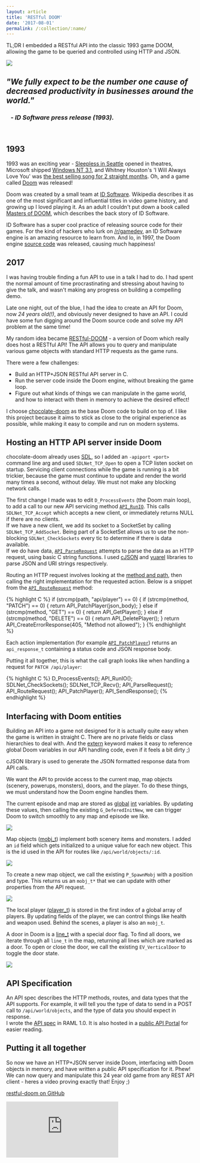```yaml
---
layout: article
title: 'RESTful DOOM'
date: '2017-08-01'
permalink: /:collection/:name/
---
```


<p class="small">
TL;DR I embedded a RESTful API into the classic 1993 game DOOM, allowing the game to be queried and controlled using HTTP and JSON.
</p>

![](header.jpg)


## _"We fully expect to be the number one cause of decreased productivity in businesses around the world."_  
### &nbsp;&nbsp; _- ID Software press release (1993)._
<br>

## 1993
1993 was an exciting year - [Sleepless in Seattle](http://www.imdb.com/title/tt0108160/) opened in theatres, Microsoft shipped [Windows NT 3.1](https://en.wikipedia.org/wiki/Windows_NT_3.1), and Whitney Houston's 'I Will Always Love You' was [the best selling song for 2 straight months](https://en.wikipedia.org/wiki/List_of_Billboard_Hot_100_number-one_singles_of_1993). Oh, and a game called [Doom](https://en.wikipedia.org/wiki/Doom_(1993_video_game)) was released!

Doom was created by a small team at [ID Software](https://en.wikipedia.org/wiki/Id_Software). Wikipedia describes it as one of the most significant and influential titles in video game history, and growing up I loved playing it. As an adult I couldn't put down a book called [Masters of DOOM](https://en.wikipedia.org/wiki/Masters_of_Doom), which describes the back story of ID Software.

ID Software has a super cool practice of releasing source code for their games. For the kind of hackers who lurk on [/r/gamedev](https://reddit.com/r/gamedev), an ID Software engine is an amazing resource to learn from. And lo, in 1997, the Doom engine [source code](https://github.com/id-Software/DOOM) was released, causing much happiness!

## 2017
I was having trouble finding a fun API to use in a talk I had to do. I had spent the normal amount of time procrastinating and stressing about having to give the talk, and wasn't making any progress on building a compelling demo.  

Late one night, out of the blue, I had the idea to create an API for Doom, now _24 years old(!)_, and obviously never designed to have an API. I could have some fun digging around the Doom source code and solve my API problem at the same time!

My random idea became [RESTful-DOOM](https://github.com/jeff-1amstudios/restful-doom) - a version of Doom which really does host a RESTful API! The API allows you to query and manipulate various game objects with standard HTTP requests as the game runs.

There were a few challenges:
 - Build an HTTP+JSON RESTful API server in C. 
 - Run the server code inside the Doom engine, without breaking the game loop. 
 - Figure out what kinds of things we can manipulate in the game world, and how to interact with them in memory to achieve the desired effect!


I choose [chocolate-doom](https://github.com/chocolate-doom/chocolate-doom) as the base Doom code to build on top of. I like this project because it aims to stick as close to the original experience as possible, while making it easy to compile and run on modern systems.

## Hosting an HTTP API server inside Doom

chocolate-doom already uses [SDL](https://www.libsdl.org/), so I added an `-apiport <port>` command line arg and used `SDLNet_TCP_Open` to open a TCP listen socket on startup. Servicing client connections while the game is running is a  bit trickier, because the game must continue to update and render the world many times a second, without delay. We must not make any blocking network calls. 

The first change I made was to edit `D_ProcessEvents` (the Doom main loop), to add a call to our new API servicing method [`API_RunIO`](https://github.com/jeff-1amstudios/restful-doom/blob/master/src/doom/api.c#L65). This calls 
`SDLNet_TCP_Accept` which accepts a new client, or immediately returns NULL if there are no clients.  
If we have a new client, we add its socket to a SocketSet by calling `SDLNet_TCP_AddSocket`. Being part of a SocketSet allows us to use the non-blocking `SDLNet_CheckSockets` every tic to determine if there is data available.  
If we do have data, [`API_ParseRequest`](https://github.com/jeff-1amstudios/restful-doom/blob/master/src/doom/api.c#L111) attempts to parse the data as an HTTP request, using basic C string functions. I used [cJSON](https://github.com/DaveGamble/cJSON) and [yuarel](https://github.com/jacketizer/libyuarel/) libraries to parse JSON and URI strings respectively.

Routing an HTTP request involves looking at the [method and path](https://www.w3.org/Protocols/rfc2616/rfc2616-sec5.html), then calling the right implementation for the requested action. Below is a snippet from the [`API_RouteRequest`](https://github.com/jeff-1amstudios/restful-doom/blob/master/src/doom/api.c#L143) method:

{% highlight C %}
if (strcmp(path, "api/player") == 0)
{
    if (strcmp(method, "PATCH") == 0) 
    {
        return API_PatchPlayer(json_body);
    }
    else if (strcmp(method, "GET") == 0)
    {
        return API_GetPlayer();
    }
    else if (strcmp(method, "DELETE") == 0) {
        return API_DeletePlayer();
    }
    return API_CreateErrorResponse(405, "Method not allowed");
}
{% endhighlight %}

Each action implementation (for example [`API_PatchPlayer`](https://github.com/jeff-1amstudios/restful-doom/blob/master/src/doom/api_player_controller.c#L94)) returns an `api_response_t` containing a status code and JSON response body.

Putting it all together, this is what the call graph looks like when handling a request for `PATCH /api/player`:

{% highlight C %}
D_ProcessEvents();
  API_RunIO();
    SDLNet_CheckSockets();
    SDLNet_TCP_Recv();
    API_ParseRequest();
    API_RouteRequest();
      API_PatchPlayer();
    API_SendResponse();
{% endhighlight %}

## Interfacing with Doom entities

Building an API into a game not designed for it is actually quite easy when the game is written in straight C. There are no private fields or class hierarchies to deal with. And the [extern](https://en.wikipedia.org/wiki/External_variable) keyword makes it easy to reference global Doom variables in our API handling code, even if it feels a bit dirty ;)

cJSON library is used to generate the JSON formatted response data from API calls.


We want the API to provide access to the current map, map objects (scenery, powerups, monsters), doors, and the player. To do these things, we must understand how the Doom engine handles them. 

The current episode and map are stored as [global](https://github.com/jeff-1amstudios/restful-doom/blob/master/src/doom/g_game.c#L101) [int](https://github.com/jeff-1amstudios/restful-doom/blob/master/src/doom/g_game.c#L102) variables. By updating these values, then calling the existing `G_DeferedInitNew`, we can trigger Doom to switch smoothly to any map and episode we like.

![](patch-world.gif)

Map objects ([mobj_t](https://github.com/jeff-1amstudios/restful-doom/blob/master/src/doom/p_mobj.h#L201-L284)) implement both scenery items and monsters. I added an `id` field which gets initialized to a unique value for each new object. This is the id used in the API for routes like `/api/world/objects/:id`.

[![](get-nearby-objects.jpg)](get-nearby-objects.jpg)

To create a new map object, we call the existing `P_SpawnMobj` with a position and type. This returns us an `mobj_t*` that we can update with other properties from the API request.

[![](post-scenery.jpg)](post-scenery.jpg)

The local player ([player_t](https://github.com/jeff-1amstudios/restful-doom/blob/master/src/doom/d_player.h#L78-L161)) is stored in the first index of a global array of players. By updating fields of the player, we can control things like health and weapon used. Behind the scenes, a player is also an `mobj_t`.

A door in Doom is a [line_t](https://github.com/jeff-1amstudios/restful-doom/blob/master/src/doom/r_defs.h#L176-L212) with a special door flag. To find all doors, we iterate through all `line_t` in the map, returning all lines which are marked as a door. To open or close the door, we call the existing `EV_VerticalDoor` to toggle the door state.

[![](get-doors.jpg)](get-doors.jpg)


## API Specification

An API spec describes the HTTP methods, routes, and data types that the API supports. For example, it will tell you the type of data to send in a POST call to `/api/world/objects`, and the type of data you should expect in response.  
I wrote the [API spec](https://github.com/jeff-1amstudios/restful-doom/blob/master/RAML/doom.raml) in RAML 1.0. It is also hosted in a [public API Portal](https://anypoint.mulesoft.com/apiplatform/jeff-1amstudios/#/portals/organizations/e8ceea04-621e-4f69-a3c8-3f68ad7a99e2/apis/31095516/versions/1693639/pages/282163) for easier reading.

## Putting it all together

So now we have an HTTP+JSON server inside Doom, interfacing with Doom objects in memory, and have written a public API specification for it. Phew!  
We can now query and manipulate this 24 year old game from any REST API client - heres a video proving exactly that! Enjoy ;)

[restful-doom on GitHub](https://github.com/jeff-1amstudios/restful-doom/)

<div class='embed-container'><iframe src="http://www.youtube.com/embed/Km6_AwzZmf0?rel=0" frameborder="0" allowfullscreen></iframe>
</div>
<br>  



